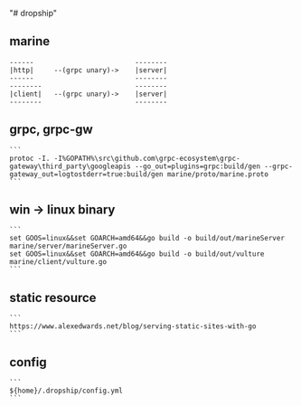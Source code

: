 "# dropship"

## marine
```
------                         --------
|http|     --(grpc unary)->    |server|
------                         --------
--------                       --------
|client|   --(grpc unary)->    |server|
--------                       -------- 
```

## grpc, grpc-gw
    ```
    protoc -I. -I%GOPATH%\src\github.com\grpc-ecosystem\grpc-gateway\third_party\googleapis --go_out=plugins=grpc:build/gen --grpc-gateway_out=logtostderr=true:build/gen marine/proto/marine.proto
    ```
## win -> linux binary
    ```
    set GOOS=linux&&set GOARCH=amd64&&go build -o build/out/marineServer marine/server/marineServer.go
    set GOOS=linux&&set GOARCH=amd64&&go build -o build/out/vulture marine/client/vulture.go
    ```
## static resource
    ```
    https://www.alexedwards.net/blog/serving-static-sites-with-go
    ```
    
## config
    ```
    ${home}/.dropship/config.yml
    ```